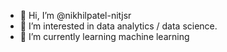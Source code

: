 - 👋 Hi, I’m @nikhilpatel-nitjsr
- 👀 I’m interested in data analytics / data science.
- 🌱 I’m currently learning machine learning


<!---
nikhilpatel-nitjsr/nikhilpatel-nitjsr is a ✨ special ✨ repository because its `README.md` (this file) appears on your GitHub profile.
You can click the Preview link to take a look at your changes.
--->
